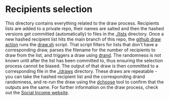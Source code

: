 # Recipients selection

This directory contains everything related to the draw process.
Recipients lists are added to a private repo, their names are salted and
then the hashed versions get committed (automatically) to files in the
[./lists](./lists) directory. Once a new hashed recipient list hits the
main branch of this repo, the
[github draw action](../.github/workflows/execute-draw.yml) runs the
[draw.sh](./draw.sh) script. That script filters for lists that don't
have a corresponding draw, parses the filename for the number of
recipients to draw from the list, and triggers a draw using
[drand](https://drand.love). The randomness is not known until after the
list has been committed to, thus ensuring the selection process cannot
be biased. The output of that draw is then committed to a corresponding
file in the [./draws](./draws) directory. These draws are repeatable -
you can take the hashed recipient list and the corresponding drand
randomness, and re-run the draw using the
[dchoose](https://github.com/drand/dchoose) tool to confirm that the
outputs are the same. For further information on the draw process, check
out the [Social Income website](https://socialincome.org/transparency/recipient-selection).
